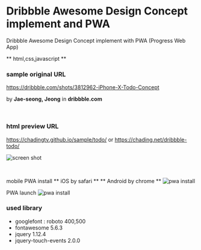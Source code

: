 # Dribbble Awesome Design Concept implement and PWA
Dribbble Awesome Design Concept implement with PWA (Progress Web App)

** html,css,javascript **

### sample original URL
<a href="https://dribbble.com/shots/3812962-iPhone-X-Todo-Concept" target="_blank">https://dribbble.com/shots/3812962-iPhone-X-Todo-Concept</a>

by **Jae-seong, Jeong** in **dribbble.com**

<br/>

### html preview URL
https://chadingtv.github.io/sample/todo/
or
https://chading.net/dribbble-todo/


![screen shot](https://chadingtv.github.io/dribbble-todo/img/screenshot.png)

<br/>

mobile PWA install
** iOS by safari **
** Android by chrome ** 
![pwa install](https://chadingtv.github.io/dribbble-todo/img/sample-pwa-install.gif)

PWA launch
![pwa install](https://chadingtv.github.io/dribbble-todo/img/sample-pwa-launch.gif)


### used library
- googlefont : roboto 400,500
- fontawesome 5.6.3
- jquery 1.12.4
- jquery-touch-events 2.0.0

<br/>
